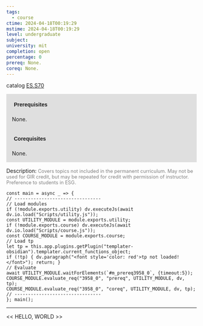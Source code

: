 ```yaml
---
tags:
  - course
ctime: 2024-04-18T00:19:29
mstime: 2024-04-18T00:19:29
level: undergraduate
subject: 
university: mit
completion: open
percentage: 0
prereq: None.
coreq: None.
---
```


catalog [ES.S70](http://student.mit.edu/catalog/mESa.html#ES.S70)

<span style="display: block; padding: 15px; background-color: rgb(100, 100, 100, 0.2);"><font id="m_prereq3958_0" style="display: block; font-family: Arial, sans-serif; font-weight: bold; padding: 5px">Prerequisites</font><br><span id="prereq3958_0">None.</span></span>
<span style="display: block; padding: 15px; background-color: rgb(100, 100, 100, 0.2);"><font id="m_coreq3958_0" style="display: block; font-family: Arial, sans-serif; font-weight: bold; padding: 5px">Corequisites</font><br><span id="coreq3958_0">None.</span></span>

<font style="">Description:</font>
<font style="color: grey; font-size: 0.8rem;">Covers topics not included in the permanent curriculum. May not be used for GIR credit, but may be repeated for credit with permission of instructor. Preference to students in ESG.</font>

```dataviewjs
const main = async _ => {
// --------------------------------
// Load modules
if (!module.exports.utility) dv.executeJs(await dv.io.load("Scripts/utility.js"));
const UTILITY_MODULE = module.exports.utility;
if (!module.exports.course) dv.executeJs(await dv.io.load("Scripts/course.js"));
const COURSE_MODULE = module.exports.course;
// Load tp
let tp = this.app.plugins.getPlugin("templater-obsidian").templater.current_functions_object;
if (!tp) { dv.paragraph("<font style='color: red'>tp not loaded!</font>"); return; }
// Evaluate
await UTILITY_MODULE.waitForElements(`#m_prereq3958_0`, {timeout:5});
COURSE_MODULE.evaluate_req("3958_0", "prereq", UTILITY_MODULE, dv, tp);
COURSE_MODULE.evaluate_req("3958_0", "coreq", UTILITY_MODULE, dv, tp);
// --------------------------------
}; main();
```

---

<< HELLO, WORLD >>
